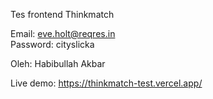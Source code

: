 Tes frontend Thinkmatch

Email: eve.holt@reqres.in  
Password: cityslicka

Oleh: Habibullah Akbar

Live demo: https://thinkmatch-test.vercel.app/